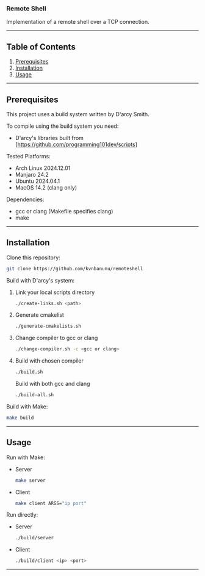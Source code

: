 ### Remote Shell

Implementation of a remote shell over a TCP connection.

---

## **Table of Contents**

1. [Prerequisites](#Prequisites)
2. [Installation](#Installation)
3. [Usage](#Usage)

---

## **Prerequisites**

This project uses a build system written by D'arcy Smith.

To compile using the build system you need:
- D'arcy's libraries built from [https://github.com/programming101dev/scripts]

Tested Platforms:
- Arch Linux 2024.12.01
- Manjaro 24.2
- Ubuntu 2024.04.1
- MacOS 14.2 (clang only)

Dependencies:
- gcc or clang (Makefile specifies clang)
- make

---

## **Installation**

Clone this repository:
```sh
git clone https://github.com/kvnbanunu/remoteshell
```

Build with D'arcy's system:
1. Link your local scripts directory
   ```sh
   ./create-links.sh <path>
   ```
2. Generate cmakelist
   ```sh
   ./generate-cmakelists.sh
   ```
3. Change compiler to gcc or clang
   ```sh
   ./change-compiler.sh -c <gcc or clang>
   ```
4. Build with chosen compiler
   ```sh
   ./build.sh
   ```
   Build with both gcc and clang
   ```sh
   ./build-all.sh
   ```

Build with Make:
```sh
make build
```

---

## **Usage**

Run with Make:
- Server
    ```sh
    make server
    ```

- Client
    ```sh
    make client ARGS="ip port"
    ```

Run directly:
- Server
    ```sh
    ./build/server
    ```

- Client
    ```sh
    ./build/client <ip> <port>
    ```

---
